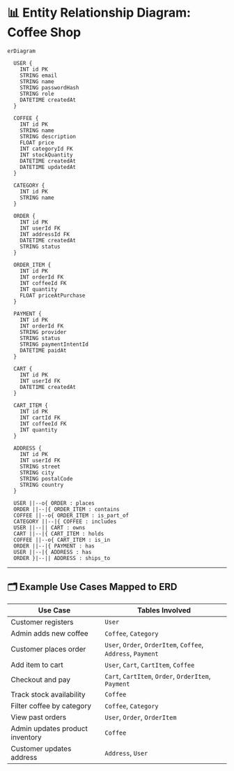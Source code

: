 # 📊 Entity Relationship Diagram: Coffee Shop

```mermaid
erDiagram

  USER {
    INT id PK
    STRING email
    STRING name
    STRING passwordHash
    STRING role
    DATETIME createdAt
  }

  COFFEE {
    INT id PK
    STRING name
    STRING description
    FLOAT price
    INT categoryId FK
    INT stockQuantity
    DATETIME createdAt
    DATETIME updatedAt
  }

  CATEGORY {
    INT id PK
    STRING name
  }

  ORDER {
    INT id PK
    INT userId FK
    INT addressId FK
    DATETIME createdAt
    STRING status
  }

  ORDER_ITEM {
    INT id PK
    INT orderId FK
    INT coffeeId FK
    INT quantity
    FLOAT priceAtPurchase
  }

  PAYMENT {
    INT id PK
    INT orderId FK
    STRING provider
    STRING status
    STRING paymentIntentId
    DATETIME paidAt
  }

  CART {
    INT id PK
    INT userId FK
    DATETIME createdAt
  }

  CART_ITEM {
    INT id PK
    INT cartId FK
    INT coffeeId FK
    INT quantity
  }

  ADDRESS {
    INT id PK
    INT userId FK
    STRING street
    STRING city
    STRING postalCode
    STRING country
  }

  USER ||--o{ ORDER : places
  ORDER ||--|{ ORDER_ITEM : contains
  COFFEE ||--o{ ORDER_ITEM : is_part_of
  CATEGORY ||--|{ COFFEE : includes
  USER ||--|| CART : owns
  CART ||--|{ CART_ITEM : holds
  COFFEE ||--o{ CART_ITEM : is_in
  ORDER ||--|{ PAYMENT : has
  USER ||--|{ ADDRESS : has
  ORDER }|--|| ADDRESS : ships_to
```

---

## 🗂 Example Use Cases Mapped to ERD

| Use Case                        | Tables Involved                                              |
| ------------------------------- | ------------------------------------------------------------ |
| Customer registers              | `User`                                                       |
| Admin adds new coffee           | `Coffee`, `Category`                                         |
| Customer places order           | `User`, `Order`, `OrderItem`, `Coffee`, `Address`, `Payment` |
| Add item to cart                | `User`, `Cart`, `CartItem`, `Coffee`                         |
| Checkout and pay                | `Cart`, `CartItem`, `Order`, `OrderItem`, `Payment`          |
| Track stock availability        | `Coffee`                                                     |
| Filter coffee by category       | `Coffee`, `Category`                                         |
| View past orders                | `User`, `Order`, `OrderItem`                                 |
| Admin updates product inventory | `Coffee`                                                     |
| Customer updates address        | `Address`, `User`                                            |
